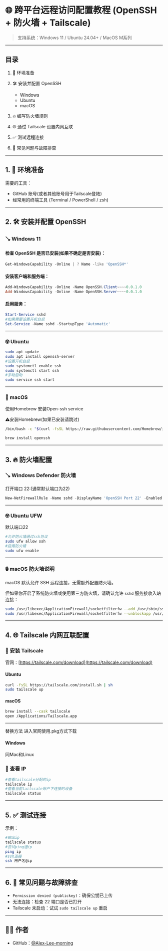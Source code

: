 # 🌐 跨平台远程访问配置教程 (OpenSSH + 防火墙 + Tailscale)

> 支持系统：Windows 11 / Ubuntu 24.04+ / MacOS M系列

---

## 目录

1. 🔧 环境准备
2. 🛠 安装并配置 OpenSSH

   * Windows
   * Ubuntu
   * macOS
3. 🔥 编写防火墙规则
4. 🌐 通过 Tailscale 设置内网互联
5. ✅ 测试远程连接
6. 🧰 常见问题与故障排查

---

## 1. 🔧 环境准备

需要的工具：

* GitHub 账号(或者其他账号用于Tailscale登陆)
* 经常用的终端工具 (Terminal / PowerShell / zsh)

---

## 2. 🛠 安装并配置 OpenSSH

### 🪠 Windows 11

#### 检查 OpenSSH 是否已安装(如果不确定是否安装)：

```powershell
Get-WindowsCapability -Online | ? Name -like 'OpenSSH*'
```

#### 安装客户端和服务端：

```powershell
Add-WindowsCapability -Online -Name OpenSSH.Client~~~~0.0.1.0
Add-WindowsCapability -Online -Name OpenSSH.Server~~~~0.0.1.0
```

#### 启用服务：

```powershell
Start-Service sshd
#如果需要设置开机自启
Set-Service -Name sshd -StartupType 'Automatic'
```

---

### 🤓 Ubuntu

```bash
sudo apt update
sudo apt install openssh-server
#设置开机自启
sudo systemctl enable ssh
sudo systemctl start ssh
#手动启动
sudo service ssh start
```

---

### 🍏 macOS

使用Homebrew 安装Open-ssh service

⚠️安装Homebrew(如果已安装请跳过)
```bash
/bin/bash -c "$(curl -fsSL https://raw.githubusercontent.com/Homebrew/install/HEAD/install.sh)"
```

```bash
brew install openssh
```

---

## 3. 🔥 防火墙配置

### 🪠 Windows Defender 防火墙

打开端口 22:(通常默认端口为22)

```powershell
New-NetFirewallRule -Name sshd -DisplayName 'OpenSSH Port 22' -Enabled True -Direction Inbound -Protocol TCP -Action Allow -LocalPort 22
```

---

### 🤓 Ubuntu UFW

默认端口22

```bash
#允许防火墙通过ssh协议
sudo ufw allow ssh
#启用防火墙
sudo ufw enable
```

---

### 🔒 macOS 防火墙说明

macOS 默认允许 SSH 远程连接，无需额外配置防火墙。

但如果你开启了系统防火墙或使用第三方防火墙，请确认允许 `sshd` 服务接收入站连接：

```bash
sudo /usr/libexec/ApplicationFirewall/socketfilterfw --add /usr/sbin/sshd
sudo /usr/libexec/ApplicationFirewall/socketfilterfw --unblockapp /usr/sbin/sshd
```

---


## 4. 🌐 Tailscale 内网互联配置

### 📅 安装 Tailscale

官网：[https://tailscale.com/download](https://tailscale.com/download)

#### Ubuntu

```bash
curl -fsSL https://tailscale.com/install.sh | sh
sudo tailscale up
```

#### macOS

```bash
brew install --cask tailscale
open /Applications/Tailscale.app
```

---

替换方法
进入官网使用.pkg方式下载


#### Windows

同Mac和Linux

### 📡 查看 IP

```bash
#查看tailscale分配的ip
tailscale ip
#查看当前tailscale账户下连接的设备
tailscale status
```

---

## 5. ✅ 测试连接

示例：

```bash
#输出ip
tailscale status
#尝试ping通ip
ping ip
#ssh连接
ssh 用户名@ip
```

---

## 6. 🧰 常见问题与故障排查

* `Permission denied (publickey)`：确保公钥已上传
* 无法连接：检查 22 端口是否已打开
* Tailscale 未启动：试试 `sudo tailscale up` 重启

---

## 👨‍💻 作者

* GitHub：[@Alex-Lee-morning](https://github.com/Alex-Lee-morning)
